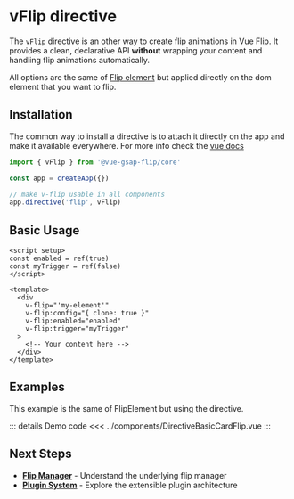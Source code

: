 <script setup>
import DirectiveBasicCardFlip from '../components/DirectiveBasicCardFlip.vue'
</script>
# vFlip directive

The `vFlip` directive is an other way to create flip animations in Vue Flip. It provides a clean, declarative API **without** wrapping your content and handling flip animations automatically.

All options are the same of [Flip element](./flip-element) but applied directly on the dom element that you want to flip.

## Installation
The common way to install a directive is to attach it directly on the app and make it available everywhere.
For more info check the [vue docs](https://vuejs.org/guide/reusability/custom-directives)

```ts
import { vFlip } from '@vue-gsap-flip/core'

const app = createApp({})

// make v-flip usable in all components
app.directive('flip', vFlip)
```

## Basic Usage

```vue
<script setup>
const enabled = ref(true)
const myTrigger = ref(false)
</script>

<template>
  <div
    v-flip="'my-element'"
    v-flip:config="{ clone: true }"
    v-flip:enabled="enabled"
    v-flip:trigger="myTrigger"
  >
    <!-- Your content here -->
  </div>
</template>
```
## Examples
This example is the same of FlipElement but using the directive.

<DirectiveBasicCardFlip />
::: details Demo code
<<< ../components/DirectiveBasicCardFlip.vue
:::

## Next Steps

- **[Flip Manager](./flip-manager)** - Understand the underlying flip manager
- **[Plugin System](./plugin-system)** - Explore the extensible plugin architecture
